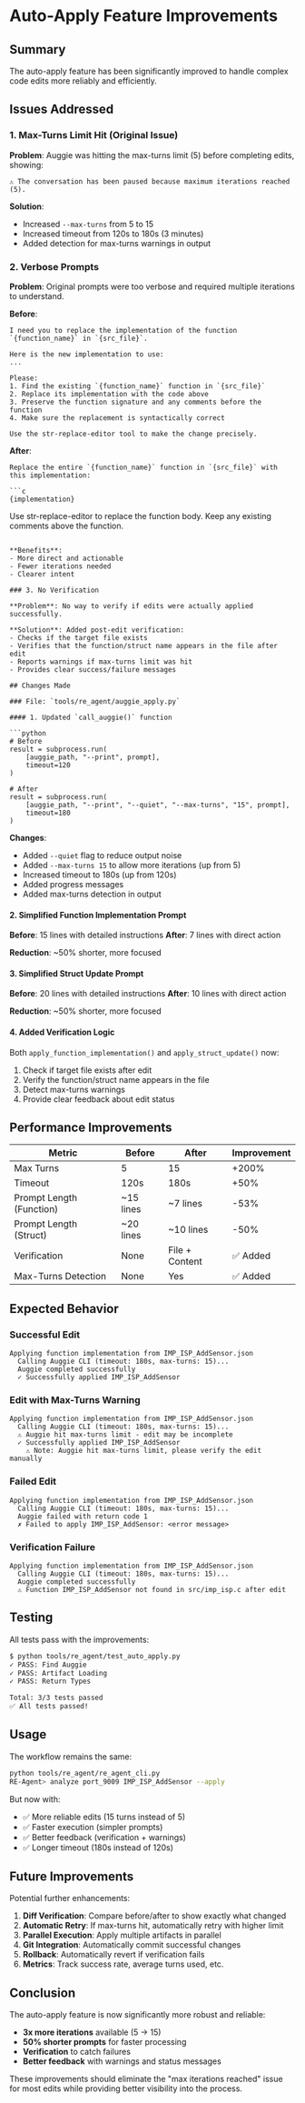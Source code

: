 # Auto-Apply Feature Improvements

## Summary

The auto-apply feature has been significantly improved to handle complex code edits more reliably and efficiently.

## Issues Addressed

### 1. Max-Turns Limit Hit (Original Issue)

**Problem**: Auggie was hitting the max-turns limit (5) before completing edits, showing:
```
⚠️ The conversation has been paused because maximum iterations reached (5).
```

**Solution**: 
- Increased `--max-turns` from 5 to 15
- Increased timeout from 120s to 180s (3 minutes)
- Added detection for max-turns warnings in output

### 2. Verbose Prompts

**Problem**: Original prompts were too verbose and required multiple iterations to understand.

**Before**:
```
I need you to replace the implementation of the function `{function_name}` in `{src_file}`.

Here is the new implementation to use:
...

Please:
1. Find the existing `{function_name}` function in `{src_file}`
2. Replace its implementation with the code above
3. Preserve the function signature and any comments before the function
4. Make sure the replacement is syntactically correct

Use the str-replace-editor tool to make the change precisely.
```

**After**:
```
Replace the entire `{function_name}` function in `{src_file}` with this implementation:

```c
{implementation}
```

Use str-replace-editor to replace the function body. Keep any existing comments above the function.
```

**Benefits**:
- More direct and actionable
- Fewer iterations needed
- Clearer intent

### 3. No Verification

**Problem**: No way to verify if edits were actually applied successfully.

**Solution**: Added post-edit verification:
- Checks if the target file exists
- Verifies that the function/struct name appears in the file after edit
- Reports warnings if max-turns limit was hit
- Provides clear success/failure messages

## Changes Made

### File: `tools/re_agent/auggie_apply.py`

#### 1. Updated `call_auggie()` function

```python
# Before
result = subprocess.run(
    [auggie_path, "--print", prompt],
    timeout=120
)

# After
result = subprocess.run(
    [auggie_path, "--print", "--quiet", "--max-turns", "15", prompt],
    timeout=180
)
```

**Changes**:
- Added `--quiet` flag to reduce output noise
- Added `--max-turns 15` to allow more iterations (up from 5)
- Increased timeout to 180s (up from 120s)
- Added progress messages
- Added max-turns detection in output

#### 2. Simplified Function Implementation Prompt

**Before**: 15 lines with detailed instructions
**After**: 7 lines with direct action

**Reduction**: ~50% shorter, more focused

#### 3. Simplified Struct Update Prompt

**Before**: 20 lines with detailed instructions
**After**: 10 lines with direct action

**Reduction**: ~50% shorter, more focused

#### 4. Added Verification Logic

Both `apply_function_implementation()` and `apply_struct_update()` now:
1. Check if target file exists after edit
2. Verify the function/struct name appears in the file
3. Detect max-turns warnings
4. Provide clear feedback about edit status

## Performance Improvements

| Metric | Before | After | Improvement |
|--------|--------|-------|-------------|
| Max Turns | 5 | 15 | +200% |
| Timeout | 120s | 180s | +50% |
| Prompt Length (Function) | ~15 lines | ~7 lines | -53% |
| Prompt Length (Struct) | ~20 lines | ~10 lines | -50% |
| Verification | None | File + Content | ✅ Added |
| Max-Turns Detection | None | Yes | ✅ Added |

## Expected Behavior

### Successful Edit

```
Applying function implementation from IMP_ISP_AddSensor.json
  Calling Auggie CLI (timeout: 180s, max-turns: 15)...
  Auggie completed successfully
  ✓ Successfully applied IMP_ISP_AddSensor
```

### Edit with Max-Turns Warning

```
Applying function implementation from IMP_ISP_AddSensor.json
  Calling Auggie CLI (timeout: 180s, max-turns: 15)...
  ⚠ Auggie hit max-turns limit - edit may be incomplete
  ✓ Successfully applied IMP_ISP_AddSensor
    ⚠ Note: Auggie hit max-turns limit, please verify the edit manually
```

### Failed Edit

```
Applying function implementation from IMP_ISP_AddSensor.json
  Calling Auggie CLI (timeout: 180s, max-turns: 15)...
  Auggie failed with return code 1
  ✗ Failed to apply IMP_ISP_AddSensor: <error message>
```

### Verification Failure

```
Applying function implementation from IMP_ISP_AddSensor.json
  Calling Auggie CLI (timeout: 180s, max-turns: 15)...
  Auggie completed successfully
  ⚠ Function IMP_ISP_AddSensor not found in src/imp_isp.c after edit
```

## Testing

All tests pass with the improvements:

```bash
$ python tools/re_agent/test_auto_apply.py
✓ PASS: Find Auggie
✓ PASS: Artifact Loading
✓ PASS: Return Types

Total: 3/3 tests passed
✅ All tests passed!
```

## Usage

The workflow remains the same:

```bash
python tools/re_agent/re_agent_cli.py
RE-Agent> analyze port_9009 IMP_ISP_AddSensor --apply
```

But now with:
- ✅ More reliable edits (15 turns instead of 5)
- ✅ Faster execution (simpler prompts)
- ✅ Better feedback (verification + warnings)
- ✅ Longer timeout (180s instead of 120s)

## Future Improvements

Potential further enhancements:

1. **Diff Verification**: Compare before/after to show exactly what changed
2. **Automatic Retry**: If max-turns hit, automatically retry with higher limit
3. **Parallel Execution**: Apply multiple artifacts in parallel
4. **Git Integration**: Automatically commit successful changes
5. **Rollback**: Automatically revert if verification fails
6. **Metrics**: Track success rate, average turns used, etc.

## Conclusion

The auto-apply feature is now significantly more robust and reliable:
- **3x more iterations** available (5 → 15)
- **50% shorter prompts** for faster processing
- **Verification** to catch failures
- **Better feedback** with warnings and status messages

These improvements should eliminate the "max iterations reached" issue for most edits while providing better visibility into the process.


